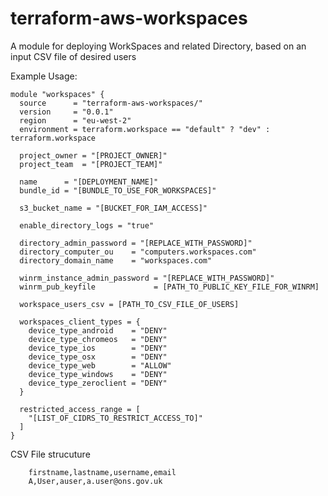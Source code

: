 # terraform-aws-workspaces
A module for deploying WorkSpaces and related Directory, based on an input CSV file of desired users

Example Usage:

    module "workspaces" {
      source      = "terraform-aws-workspaces/"
      version     = "0.0.1"
      region      = "eu-west-2"
      environment = terraform.workspace == "default" ? "dev" : terraform.workspace

      project_owner = "[PROJECT_OWNER]"
      project_team  = "[PROJECT_TEAM]"

      name      = "[DEPLOYMENT_NAME]"
      bundle_id = "[BUNDLE_TO_USE_FOR_WORKSPACES]"

      s3_bucket_name = "[BUCKET_FOR_IAM_ACCESS]"

      enable_directory_logs = "true"

      directory_admin_password = "[REPLACE_WITH_PASSWORD]"
      directory_computer_ou    = "computers.workspaces.com"
      directory_domain_name    = "workspaces.com"

      winrm_instance_admin_password = "[REPLACE_WITH_PASSWORD]"
      winrm_pub_keyfile             = [PATH_TO_PUBLIC_KEY_FILE_FOR_WINRM]

      workspace_users_csv = [PATH_TO_CSV_FILE_OF_USERS]
      
      workspaces_client_types = {
        device_type_android    = "DENY"
        device_type_chromeos   = "DENY"
        device_type_ios        = "DENY"
        device_type_osx        = "DENY"
        device_type_web        = "ALLOW"
        device_type_windows    = "DENY"
        device_type_zeroclient = "DENY"
      }

      restricted_access_range = [
        "[LIST_OF_CIDRS_TO_RESTRICT_ACCESS_TO]"
      ]
    }




CSV File strucuture

        firstname,lastname,username,email
        A,User,auser,a.user@ons.gov.uk
